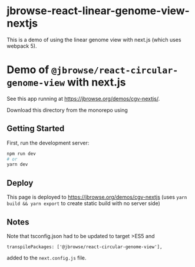 # jbrowse-react-linear-genome-view-nextjs

This is a demo of using the linear genome view with next.js (which uses webpack
5).

# Demo of `@jbrowse/react-circular-genome-view` with next.js

See this app running at https://jbrowse.org/demos/cgv-nextjs/.

Download this directory from the monorepo using

## Getting Started

First, run the development server:

```bash
npm run dev
# or
yarn dev
```

## Deploy

This page is deployed to https://jbrowse.org/demos/cgv-nextjs (uses
`yarn build && yarn export` to create static build with no server side)

## Notes

Note that tsconfig.json had to be updated to target >ES5 and

```
transpilePackages: ['@jbrowse/react-circular-genome-view'],
```

added to the `next.config.js` file.
